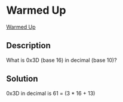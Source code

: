 # Warmed Up

[Warmed Up](https://play.picoctf.org/practice/challenge/58)

## Description

What is 0x3D (base 16) in decimal (base 10)?

## Solution

0x3D in decimal is 61 = (3 * 16 + 13)